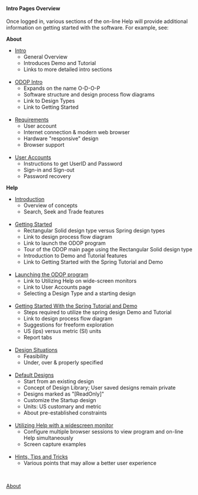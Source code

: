 #### Intro Pages Overview

Once logged in, various sections of the on-line Help will provide additional information on getting started with the software.
For example, see:  

**About**
*  [Intro](Intro)  
   + General Overview
   + Introduces Demo and Tutorial
   + Links to more detailed intro sections   
&nbsp;
*  [ODOP Intro](ODOPintro)  
   + Expands on the name O-D-O-P
   + Software structure and design process flow diagrams
   + Link to Design Types
   + Link to Getting Started  
&nbsp;
*  [Requirements](requirements)  
   + User account
   + Internet connection & modern web browser
   + Hardware "responsive" design
   + Browser support   
&nbsp;
*  [User Accounts](userAccounts)  
   + Instructions to get UserID and Password
   + Sign-in and Sign-out
   + Password recovery

**Help**
*  [Introduction](../Help/introduction)  
   + Overview of concepts
   + Search, Seek and Trade features   
&nbsp;
*  [Getting Started](../Help/gettingStarted)  
   + Rectangular Solid design type versus Spring design types
   + Link to design process flow diagram
   + Link to launch the ODOP program
   + Tour of the ODOP main page using the Rectangular Solid design type
   + Introduction to Demo and Tutorial features
   + Link to Getting Started with the Spring Tutorial and Demo  
&nbsp;
*  [Launching the ODOP program](../Help/launchODOP)  
   + Link to Utilizing Help on wide-screen monitors
   + Link to User Accounts page
   + Selecting a Design Type and a starting design  
&nbsp;
*  [Getting Started With the Spring Tutorial and Demo](../Help/gettingStartedSpring)  
   + Steps required to utilize the spring design Demo and Tutorial
   + Link to design process flow diagram
   + Suggestions for freeform exploration
   + US (ips) versus metric (SI) units
   + Report tabs   
&nbsp;
*  [Design Situations](../Help/designSituations)
   + Feasibility
   + Under, over & properly specified   
&nbsp;
*  [Default Designs](../Help/defaultDesigns)
   + Start from an existing design
   + Concept of Design Library; User saved designs remain private
   + Designs marked as "[ReadOnly]"   
   + Customize the Startup design
   + Units: US customary and metric
   + About pre-established constraints   
&nbsp;
*  [Utilizing Help with a widescreen monitor](../Help/wideScreen)
   + Configure multiple browser sessions to view program and on-line Help simultaneously 
   + Screen capture examples   
&nbsp;
*  [Hints, Tips and Tricks](../Help/htt)
   + Various points that may allow a better user experience    
   
&nbsp;

[About](./)   
